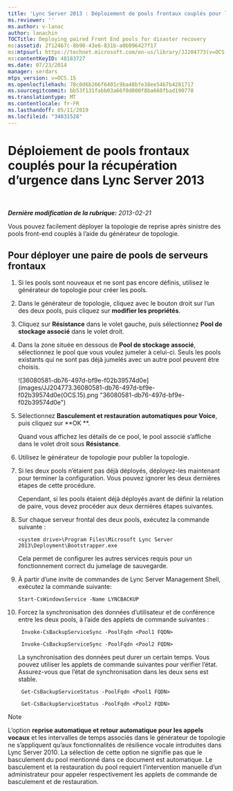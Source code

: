 ```yaml
---
title: 'Lync Server 2013 : Déploiement de pools frontaux couplés pour la récupération d’urgence'
ms.reviewer: ''
ms.author: v-lanac
author: lanachin
TOCTitle: Deploying paired Front End pools for disaster recovery
ms:assetid: 2f12467c-8b90-43e6-831b-a0b096427f17
ms:mtpsurl: https://technet.microsoft.com/en-us/library/JJ204773(v=OCS.15)
ms:contentKeyID: 48183727
ms.date: 07/23/2014
manager: serdars
mtps_version: v=OCS.15
ms.openlocfilehash: 78c0d6b266f6401c9ba48bfe38ee54b7b4281717
ms.sourcegitcommit: bb53f131fabb03a66f0d000f8ba668fbad190778
ms.translationtype: MT
ms.contentlocale: fr-FR
ms.lasthandoff: 05/11/2019
ms.locfileid: "34831528"
---
```

<div data-xmlns="http://www.w3.org/1999/xhtml">

<div class="topic" data-xmlns="http://www.w3.org/1999/xhtml" data-msxsl="urn:schemas-microsoft-com:xslt" data-cs="http://msdn.microsoft.com/en-us/">

<div data-asp="http://msdn2.microsoft.com/asp">

# <a name="deploying-paired-front-end-pools-for-disaster-recovery-in-lync-server-2013"></a>Déploiement de pools frontaux couplés pour la récupération d’urgence dans Lync Server 2013

</div>

<div id="mainSection">

<div id="mainBody">

<span> </span>

_**Dernière modification de la rubrique:** 2013-02-21_

Vous pouvez facilement déployer la topologie de reprise après sinistre des pools front-end couplés à l’aide du générateur de topologie.

<div>

## <a name="to-deploy-a-pair-of-front-end-pools"></a>Pour déployer une paire de pools de serveurs frontaux

1.  Si les pools sont nouveaux et ne sont pas encore définis, utilisez le générateur de topologie pour créer les pools.

2.  Dans le générateur de topologie, cliquez avec le bouton droit sur l’un des deux pools, puis cliquez sur **modifier les propriétés**.

3.  Cliquez sur **Résistance** dans le volet gauche, puis sélectionnez **Pool de stockage associé** dans le volet droit.

4.  Dans la zone située en dessous de **Pool de stockage associé**, sélectionnez le pool que vous voulez jumeler à celui-ci. Seuls les pools existants qui ne sont pas déjà jumelés avec un autre pool peuvent être choisis.
    
    ![36080581-db76-497d-bf9e-f02b39574d0e] (images/JJ204773.36080581-db76-497d-bf9e-f02b39574d0e(OCS.15).png "36080581-db76-497d-bf9e-f02b39574d0e")  

5.  Sélectionnez **Basculement et restauration automatiques pour Voice**, puis cliquez sur **OK **.
    
    Quand vous affichez les détails de ce pool, le pool associé s’affiche dans le volet droit sous **Résistance**. 

6.  Utilisez le générateur de topologie pour publier la topologie.

7.  Si les deux pools n’étaient pas déjà déployés, déployez-les maintenant pour terminer la configuration. Vous pouvez ignorer les deux dernières étapes de cette procédure.
    
    Cependant, si les pools étaient déjà déployés avant de définir la relation de paire, vous devez procéder aux deux dernières étapes suivantes.

8.  Sur chaque serveur frontal des deux pools, exécutez la commande suivante :
    
        <system drive>\Program Files\Microsoft Lync Server 2013\Deployment\Bootstrapper.exe 
    
    Cela permet de configurer les autres services requis pour un fonctionnement correct du jumelage de sauvegarde.

9.  À partir d’une invite de commandes de Lync Server Management Shell, exécutez la commande suivante:
    
        Start-CsWindowsService -Name LYNCBACKUP

10. Forcez la synchronisation des données d’utilisateur et de conférence entre les deux pools, à l’aide des applets de commande suivantes :
    
       ```
        Invoke-CsBackupServiceSync -PoolFqdn <Pool1 FQDN>
       ```
    
       ```
        Invoke-CsBackupServiceSync -PoolFqdn <Pool2 FQDN>
       ```
    
    La synchronisation des données peut durer un certain temps. Vous pouvez utiliser les applets de commande suivantes pour vérifier l’état. Assurez-vous que l’état de synchronisation dans les deux sens est stable.
    
       ```
        Get-CsBackupServiceStatus -PoolFqdn <Pool1 FQDN>
       ```
    
       ```
        Get-CsBackupServiceStatus -PoolFqdn <Pool2 FQDN>
       ```

<div class="">


> [!NOTE]  
> L’option <STRONG>reprise automatique et retour automatique pour les appels vocaux</STRONG> et les intervalles de temps associés dans le générateur de topologie ne s’appliquent qu’aux fonctionnalités de résilience vocale introduites dans Lync Server 2010. La sélection de cette option ne signifie pas que le basculement du pool mentionné dans ce document est automatique. Le basculement et la restauration du pool requiert l’intervention manuelle d’un administrateur pour appeler respectivement les applets de commande de basculement et de restauration.



</div>

</div>

</div>

<span> </span>

</div>

</div>

</div>

